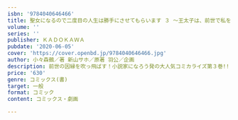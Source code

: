 ```yaml
---
isbn: '9784040646466'
title: 聖女になるので二度目の人生は勝手にさせてもらいます ３ ～王太子は、前世で私を振った恋人でした～
volume: ''
series: ''
publisher: ＫＡＤＯＫＡＷＡ
pubdate: '2020-06-05'
cover: 'https://cover.openbd.jp/9784040646466.jpg'
author: 小々森鵺／著 新山サホ／原著 羽公／企画
description: 前世の因縁を吹っ飛ばす！小説家になろう発の大人気コミカライズ第３巻!!
price: '630'
genre: コミックス(書)
target: 一般
format: コミック
content: コミックス・劇画

---
```

